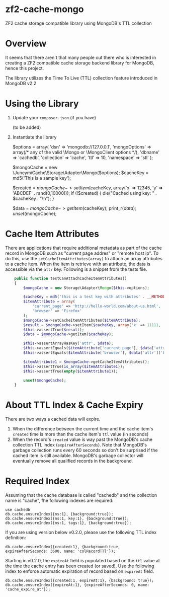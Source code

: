 zf2-cache-mongo
===============

ZF2 cache storage compatible library using MongoDB's TTL collection

Overview
===============
It seems that there aren't that many people out there who is interested in creating a ZF2 compatible cache storage backend library for MongoDB, hence this project. 

The library utilizes  the Time To Live (TTL) collection feature introduced in MongoDB v2.2

Using the Library
================
   1. Update your `composer.json` (if you have)
   
        (to be added)        

   2. Instantiate the library 
       
        $options = array(
          'dsn' => 'mongodb://127.0.0.1',
          'mongoOptions' => array(/* any of the valid \Mongo or \MongoClient options */),
          'dbname' => 'cachedb',
          'collection' => 'cache',
          'ttl' => 10,
          'namespace' => 'stl'
        );

        $mongoCache = new \Juneym\Cache\Storage\Adapter\Mongo($options);
        $cacheKey = md5('This is a sample key');
        
        $created = $mongoCache->setItem($cacheKey, array('x' => 12345, 'y' => 'ABCDEF' . rand(0,10000)));
        if (!$created) {
            die("Cached using key: " . $cacheKey . "\n");
        } 
        
        $data = $mongoCache->getItem($cacheKey);
        print_r($data);
        unset($mongoCache);


Cache Item Attributes
================
There are applications that require additional metadata as part of the cache record in MongoDB such
as "current page addres" or "remote host ip". To do this, use the `setCacheItemAttributes(array)` to attach an array attributes
to a cache item. When the item is retrieve with an attribute, the data is accessible via the `attr` key. Following is a snippet from the
tests file. 

```php
    public function testCanAttachCacheItemAttributes()
    {
        $mongoCache = new Storage\Adapter\Mongo($this->options);

        $cacheKey = md5('this is a test key with attributes' . __METHOD__);
        $itemAttribute = array(
            'current_page' => 'http://hello-world.com/about-us.html',
            'browser' => 'Firefox'
        );
        $mongoCache->setCacheItemAttributes($itemAttribute);
        $result = $mongoCache->setItem($cacheKey, array('x' => 11111, 'y' => 'ABCDEF' . rand(0,10000)));
        $this->assertTrue($result);
        $data = $mongoCache->getItem($cacheKey);

        $this->assertArrayHasKey('attr', $data);
        $this->assertEquals($itemAttribute['current_page'], $data['attr']['current_page']);
        $this->assertEquals($itemAttribute['browser'], $data['attr']['browser']);

        $itemAttribute1 = $mongoCache->getCacheItemAttributes();
        $this->assertTrue(is_array($itemAttribute1));
        $this->assertTrue(empty($itemAttribute1));

        unset($mongoCache);
    }
```




About TTL Index & Cache Expiry
================
There are two ways a cached data will expire. 

   1. When the difference between the current time and the cache item's `created` time is more than the cache item's `ttl` value (in seconds)
   2. When the record's `created` value is way past the MongoDB's cache collection TTL index (`expireAfterSeconds`). Note that MongoDB's garbage collection runs every 60 seconds so don't be surprised if the cached item is still available. MongoDB's garbage collector will eventually remove all qualified records in the background. 

Required Index
================
Assuming that the cache database is called "cachedb" and the collection name is "cache", fhe following
indexes are required:

    use cachedb
    db.cache.ensureIndex({ns:1}, {background:true});
    db.cache.ensureIndex({ns:1, key:1}, {background:true});
    db.cache.ensureIndex({ns:1, tags:1}, {background:true});
    

If you are using version below v0.2.0, please use the following TTL index definition:

    db.cache.ensureIndex({created:1}, {background:true, expireAfterSeconds: 3600, name: 'colRecordTTl'});

Starting in v0.2.0, the `expireAt` field is populated based on the `ttl` value at the time the cache entry has been created (or saved). Use the following index to enforce automatic expiration of record based on `expireAt` field.

    db.cache.ensureIndex({created:1, expireAt:1}, {background: true});
    db.cache.ensureIndex({expireAt:1}, {expireAfterSeconds: 0, name: 'cache_expire_at'});


